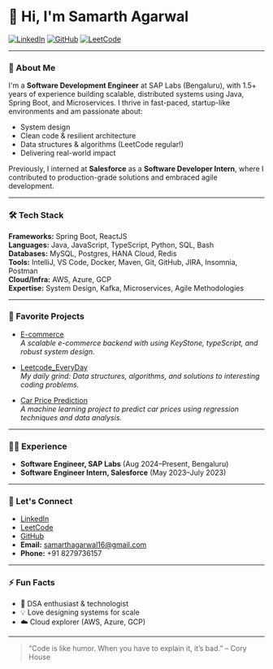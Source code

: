 # 👋 Hi, I'm Samarth Agarwal

[![LinkedIn](https://img.shields.io/badge/LinkedIn-samarthagarwal16-blue?logo=linkedin)](https://www.linkedin.com/in/samarthagarwal16)
[![GitHub](https://img.shields.io/badge/GitHub-SAMARTHAGARWAL77-black?logo=github)](https://github.com/SAMARTHAGARWAL77)
[![LeetCode](https://img.shields.io/badge/LeetCode-agarwal_samarth-orange?logo=leetcode)](https://leetcode.com/u/agarwal_samarth/)

---

### 🚀 About Me

I'm a **Software Development Engineer** at SAP Labs (Bengaluru), with 1.5+ years of experience building scalable, distributed systems using Java, Spring Boot, and Microservices. I thrive in fast-paced, startup-like environments and am passionate about:
- System design
- Clean code & resilient architecture
- Data structures & algorithms (LeetCode regular!)
- Delivering real-world impact

Previously, I interned at **Salesforce** as a **Software Developer Intern**, where I contributed to production-grade solutions and embraced agile development.

---

### 🛠️ Tech Stack

**Frameworks:** Spring Boot, ReactJS  
**Languages:** Java, JavaScript, TypeScript, Python, SQL, Bash  
**Databases:** MySQL, Postgres, HANA Cloud, Redis  
**Tools:** IntelliJ, VS Code, Docker, Maven, Git, GitHub, JIRA, Insomnia, Postman  
**Cloud/Infra:** AWS, Azure, GCP  
**Expertise:** System Design, Kafka, Microservices, Agile Methodologies

---

### 🌟 Favorite Projects

- [E-commerce](https://github.com/SAMARTHAGARWAL77/E-commerce)  
  *A scalable e-commerce backend with using KeyStone, typeScript, and robust system design.*

- [Leetcode_EveryDay](https://github.com/SAMARTHAGARWAL77/leetcode_EveryDay)  
  *My daily grind: Data structures, algorithms, and solutions to interesting coding problems.*

- [Car Price Prediction](https://github.com/SAMARTHAGARWAL77/Car_price_Prediction)  
  *A machine learning project to predict car prices using regression techniques and data analysis.*

---

### 👨‍💻 Experience

- **Software Engineer, SAP Labs** (Aug 2024–Present, Bengaluru)
- **Software Engineer Intern, Salesforce** (May 2023–July 2023)

---

### 🤝 Let's Connect

- [LinkedIn](https://www.linkedin.com/in/samarthagarwal16)
- [LeetCode](https://leetcode.com/u/agarwal_samarth/)
- [GitHub](https://github.com/SAMARTHAGARWAL77)
- **Email:** samarthagarwal16@gmail.com
- **Phone:** +91 8279736157

---

### ⚡ Fun Facts

- 🧩 DSA enthusiast & technologist
- 💡 Love designing systems for scale
- ☁️ Cloud explorer (AWS, Azure, GCP)

---

> “Code is like humor. When you have to explain it, it’s bad.” – Cory House
